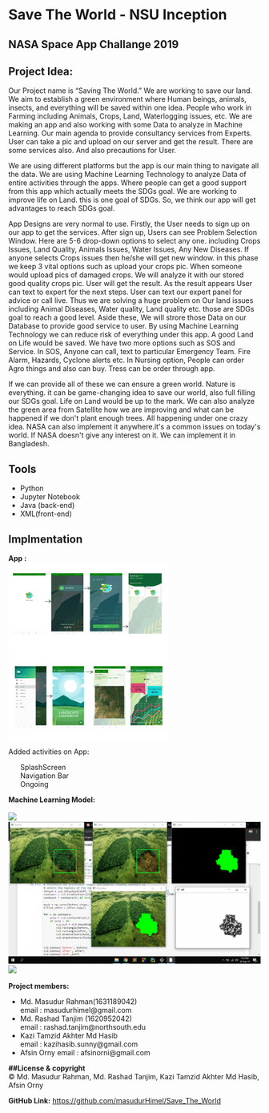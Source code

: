 # Save The World - NSU Inception

<h2>NASA Space App Challange 2019</h2>

<h2>Project Idea:</h2> 


<p>Our Project name is “Saving The World.” We are working to save our land. We aim to establish a green environment where Human beings, animals, insects, and everything will be saved within one idea. People who work in Farming including Animals, Crops, Land, Waterlogging issues, etc. 
We are making an app and also working with some Data to analyze in Machine Learning. Our main agenda to provide consultancy services from Experts. User can take a pic and upload on our server and get the result. There are some services also. And also precautions for User. </p>

<p>We are using different platforms but the app is our main thing to navigate all the data. We are using Machine Learning Technology to analyze Data of entire activities through the apps. Where people can get a good support from this app which actually meets the SDGs goal. We are working to improve life on Land. this is one goal of SDGs. So, we think our app will get advantages to reach SDGs goal. </p>

<p>App Designs are very normal to use. Firstly, the User needs to sign up on our app to get the services. After sign up, Users can see Problem Selection Window. Here are 5-6 drop-down options to select any one. including Crops Issues, Land Quality, Animals Issues, Water Issues, Any New Diseases. If anyone selects Crops issues then he/she will get new window. in this phase we keep 3 vital options such as upload your crops pic. When someone would upload pics of damaged crops. We will analyze it with our stored good quality crops pic. User will get the result. As the result appears User can text to expert for the next steps. User can text our expert panel for advice or call live. Thus we are solving a huge problem on Our land issues including Animal Diseases, Water quality, Land quality etc. those are SDGs goal to reach a good level. Aside these, We will strore those Data on our Database to provide good service to user. By using Machine Learning Technology we can reduce risk of everything under this app. A good Land on Life would be saved. We have two more options such as SOS and Service. In SOS, Anyone can call, text to particular Emergency Team. Fire Alarm, Hazards, Cyclone alerts etc. In Nursing option, People can order Agro things and also can buy. Tress can be order through app.</p>

<p>If we can provide all of these we can ensure a green world. Nature is everything. it can be game-changing idea to save our world, also full filling our SDGs goal. Life on Land would be up to the mark. We can also analyze the green area from Satellite how we are improving and what can be happened if we don't plant enough trees. All happening under one crazy idea. NASA can also implement it anywhere.it's a common issues on today's world. If NASA doesn't give any interest on it. We can implement it in Bangladesh.</p>

<h2>Tools</h2>
<ul>
  <li>Python</li>
  <li>Jupyter Notebook</li>
  <li>Java (back-end)</li>
  <li>XML(front-end)</li>
</ul>

<h2>Implmentation</h2>
<b>App :</b><br>
<img src="/Resources/readme_2.png" width="320">
<img src="/Resources/readme_3.png" width="320">

Added activities on App:<br>
<ul>
  SplashScreen<br>
  Navigation Bar<br>
  Ongoing<br>
</ul>

<b>Machine Learning Model:</b> <br><br>
![](Resources/Before_After_1.png.png)
![](Resources/ML_model.png)
![](Resources/Before_After_3.png.png)


<b>Project members:</b>
<ul>
<li>
Md. Masudur Rahman(1631189042)<br>
email : masudurhimel@gmail.com
</li>
<li>
Md. Rashad Tanjim (1620952042)<br>	
email : rashad.tanjim@northsouth.edu
</li>
<li>
Kazi Tamzid Akhter Md Hasib<br>
email : kazihasib.sunny@gmail.com
</li>
 <li>
Afsin Orny 
email : afsinorni@gmail.com
</li>
</ul>

<b>##License & copyright</b><br>
© Md. Masudur Rahman, Md. Rashad Tanjim, Kazi Tamzid Akhter Md Hasib, Afsin Orny<br>

<b>GitHub Link:</b> <a>https://github.com/masudurHimel/Save_The_World</a>
